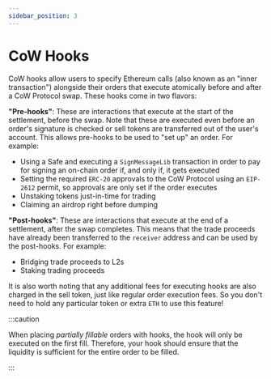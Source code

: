 ```yaml
---
sidebar_position: 3
---
```


# CoW Hooks

CoW hooks allow users to specify Ethereum calls (also known as an "inner transaction") alongside their orders that execute atomically before and after a CoW Protocol swap. These hooks come in two flavors:

**"Pre-hooks"**: These are interactions that execute at the start of the settlement, before the swap. Note that these are executed even before an order's signature is checked or sell tokens are transferred out of the user's account. This allows pre-hooks to be used to "set up" an order. For example:

* Using a Safe and executing a `SignMessageLib` transaction in order to pay for signing an on-chain order if, and only if, it gets executed
* Setting the required `ERC-20` approvals to the CoW Protocol using an `EIP-2612` permit, so approvals are only set if the order executes
* Unstaking tokens just-in-time for trading
* Claiming an airdrop right before dumping

**"Post-hooks"**: These are interactions that execute at the end of a settlement, after the swap completes. This means that the trade proceeds have already been transferred to the `receiver` address and can be used by the post-hooks. For example:

* Bridging trade proceeds to L2s
* Staking trading proceeds

It is also worth noting that any additional fees for executing hooks are also charged in the sell token, just like regular order execution fees. So you don't need to hold any particular token or extra `ETH` to use this feature!

:::caution

When placing _partially fillable_ orders with hooks, the hook will only be executed on the first fill. Therefore, your hook should ensure that the liquidity is sufficient for the entire order to be filled.

:::
